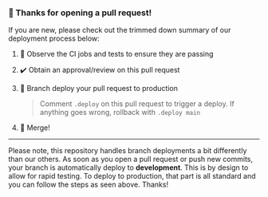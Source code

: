 ### 👋 Thanks for opening a pull request!

If you are new, please check out the trimmed down summary of our deployment process below:

1. 👀 Observe the CI jobs and tests to ensure they are passing
1. ✔️ Obtain an approval/review on this pull request
1. 🚀 Branch deploy your pull request to production

    > Comment `.deploy` on this pull request to trigger a deploy. If anything goes wrong, rollback with `.deploy main`

1. 🎉 Merge!

---

Please note, this repository handles branch deployments a bit differently than our others. As soon as you open a pull request or push new commits, your branch is automatically deploy to **development**. This is by design to allow for rapid testing. To deploy to production, that part is all standard and you can follow the steps as seen above. Thanks!

